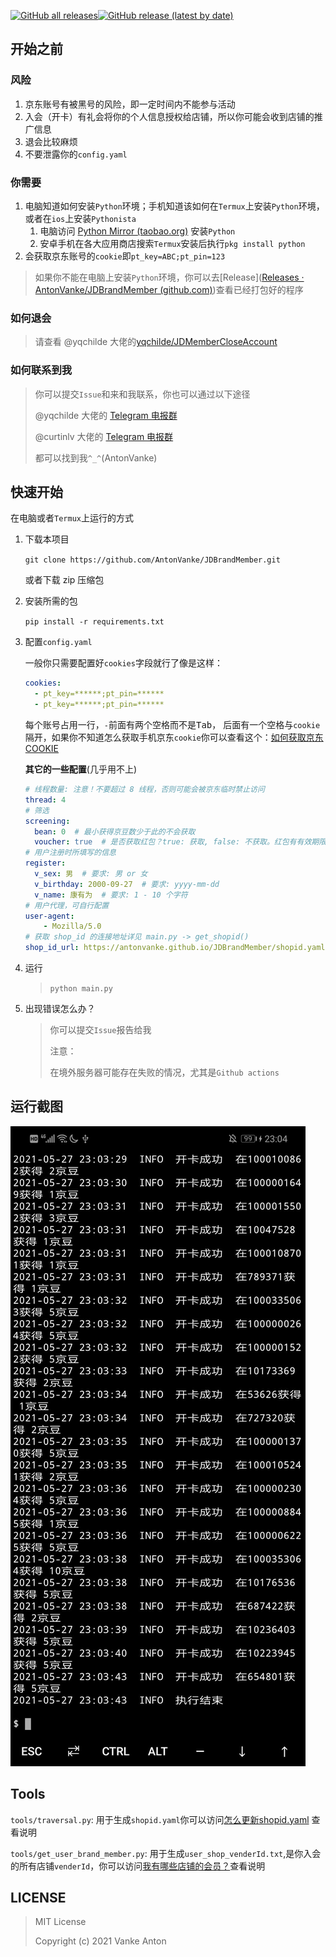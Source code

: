 [![GitHub all releases](https://img.shields.io/github/downloads/AntonVanke/JDBrandMember/total?style=for-the-badge)](https://github.com/AntonVanke/JDBrandMember/releases/)[![GitHub release (latest by date)](https://img.shields.io/github/v/release/AntonVanke/JDBrandMember?style=for-the-badge)](https://github.com/AntonVanke/JDBrandMember/releases/latest)

## 开始之前

### 风险

1.  京东账号有被黑号的风险，即一定时间内不能参与活动
2.  入会（开卡）有礼会将你的个人信息授权给店铺，所以你可能会收到店铺的推广信息
3.  退会比较麻烦
4.  不要泄露你的`config.yaml`

### 你需要

1.  电脑知道如何安装`Python`环境；手机知道该如何在`Termux`上安装`Python`环境，或者在`ios`上安装`Pythonista`
    1.  电脑访问 [Python Mirror (taobao.org)](https://npm.taobao.org/mirrors/python/) 安装`Python`
    2.  安卓手机在各大应用商店搜索`Termux`安装后执行`pkg install python`
2.  会获取京东账号的`cookie`即`pt_key=ABC;pt_pin=123`

>   如果你不能在电脑上安装`Python`环境，你可以去[Release]([Releases · AntonVanke/JDBrandMember (github.com)](https://github.com/AntonVanke/JDBrandMember/releases))查看已经打包好的程序

### 如何退会

>   请查看 @yqchilde 大佬的[yqchilde/JDMemberCloseAccount](https://github.com/yqchilde/JDMemberCloseAccount)

### 如何联系到我

>   你可以提交`Issue`和来和我联系，你也可以通过以下途径
>
>   @yqchilde 大佬的 [Telegram 电报群](https://t.me/joinchat/KhS18aPM9I9jZWVl)
>
>   @curtinlv 大佬的 [Telegram 电报群](https://t.me/topStyle996)
>
>   都可以找到我`^_^`(AntonVanke)

## 快速开始

在电脑或者`Termux`上运行的方式

1.  下载本项目

    `git clone https://github.com/AntonVanke/JDBrandMember.git`

    或者下载 zip 压缩包

2.  安装所需的包

    `pip install -r requirements.txt`

3.  配置`config.yaml`

    一般你只需要配置好`cookies`字段就行了像是这样：

    ```yaml
    cookies:
      - pt_key=******;pt_pin=******
      - pt_key=******;pt_pin=******
    ```

    每个账号占用一行，`-`前面有两个空格而不是<kbd>Tab</kbd>， 后面有一个空格与`cookie`隔开，如果你不知道怎么获取手机京东`cookie`你可以查看这个：[如何获取京东COOKIE](/docs/HOW_TO_GET_COOKIE.md)
    
    **其它的一些配置**(几乎用不上)
    
    ```yaml
    # 线程数量: 注意！不要超过 8 线程，否则可能会被京东临时禁止访问
    thread: 4
    # 筛选
    screening:
      bean: 0  # 最小获得京豆数少于此的不会获取
      voucher: true  # 是否获取红包？true: 获取, false: 不获取。红包有有效期限！
    # 用户注册时所填写的信息
    register:
      v_sex: 男  # 要求: 男 or 女
      v_birthday: 2000-09-27  # 要求: yyyy-mm-dd
      v_name: 康有为  # 要求: 1 - 10 个字符
    # 用户代理，可自行配置
    user-agent:
        - Mozilla/5.0
    # 获取 shop_id 的连接地址详见 main.py -> get_shopid()
    shop_id_url: https://antonvanke.github.io/JDBrandMember/shopid.yaml
    ```
    
4.  运行

    >   `python main.py`
    
5.  出现错误怎么办？

    >   你可以提交`Issue`报告给我
    >
    >   注意： 
    >
    >   在境外服务器可能存在失败的情况，尤其是`Github actions`

## 运行截图

![](docs/_images/FDB9C153889F569D4B67F05EEF405D91.jpg)

## Tools

`tools/traversal.py`: 用于生成`shopid.yaml`你可以访问[怎么更新shopid.yaml](docs/HOW_TO_UPDATE_SHOPID.md) 查看说明

`tools/get_user_brand_member.py`: 用于生成`user_shop_venderId.txt`,是你入会的所有店铺`venderId`，你可以访问[我有哪些店铺的会员？](docs/WHAT_SHOP_MEMBER_DO_I_HAVE.md)查看说明

## LICENSE

>   MIT License
>
>   Copyright (c) 2021 Vanke Anton

